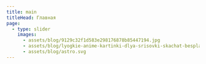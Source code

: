 ```yaml
---
title: main
titleHead: Главная
page:
  - type: slider
    images:
      - assets/blog/9129c32f1d583e298176878b85447194.jpg
      - assets/blog/lyogkie-anime-kartinki-dlya-srisovki-skachat-besplatno_11.jpg
      - assets/blog/astro.svg
---
```

